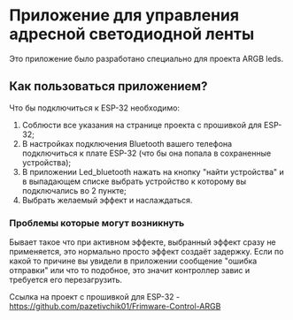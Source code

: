 # Приложение для управления адресной светодиодной ленты

Это приложение было разработано специально для проекта ARGB leds. 

## Как пользоваться приложением?

Что бы подключиться к ESP-32 необходимо: 
 1. Соблюсти все указания на странице проекта с прошивкой для ESP-32;
 2. В настройках подключения Bluetooth вашего телефона подключиться к плате ESP-32 (что бы она попала в сохраненные устройства);
 3. В приложении Led_bluetooth нажать на кнопку "найти устройства" и в выпадающем списке выбрать устройство к которому вы подключались во 2 пункте;
 4. Выбрать желаемый эффект и наслаждаться.

### Проблемы которые могут возникнуть

Бывает такое что при активном эффекте, выбранный эффект сразу не применяется, это нормально просто эффект создаёт задержку.
Если по какой то причине вы увидели в приложении сообщение "ошибка отправки" или что то подобное, это значит контроллер завис и требуется его перезагрузить.

Ссылка на проект с прошивкой для ESP-32 - https://github.com/pazetivchik01/Frimware-Control-ARGB
